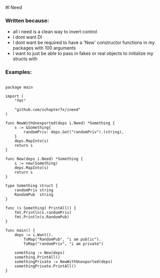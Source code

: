 #I Need

### Written because:
* all i need is a clean way to invert control
* I dont want DI
* I dont want be required to have a 'New' constructor functions in my packages with 100 arguments
* I want to just be able to pass in fakes or real objects to initialize my structs with

### Examples:

```

package main

import (
	"fmt"

	"github.com/xchapter7x/ineed"
)

func NewWithUnexported(deps i.Need) *Something {
	s := &Something{
		randomPriv: deps.Get("randomPriv").(string),
	}
	deps.MapInto(s)
	return s
}

func New(deps i.Need) *Something {
	s := new(Something)
	deps.MapInto(s)
	return s
}

type Something struct {
	randomPriv string
	RandomPub  string
}

func (s Something) PrintAll() {
	fmt.Println(s.randomPriv)
	fmt.Println(s.RandomPub)
}

func main() {
	deps := i.Want().
		ToMap("RandomPub", "i am public").
		ToMap("randomPriv", "i am private")

	something := New(deps)
	something.PrintAll()
	somethingPrivate := NewWithUnexported(deps)
	somethingPrivate.PrintAll()
}
```
